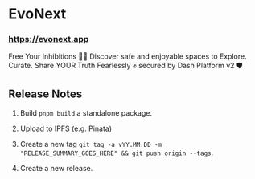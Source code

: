 # EvoNext

### https://evonext.app

Free Your Inhibitions ⛓️‍💥 Discover safe and enjoyable spaces to Explore. Curate. Share YOUR Truth Fearlessly ✊ secured by Dash Platform v2 🛡️


## Release Notes

1. Build `pnpm build` a standalone package.

2. Upload to IPFS (e.g. Pinata)

2. Create a new tag `git tag -a vYY.MM.DD -m "RELEASE_SUMMARY_GOES_HERE" && git push origin --tags`.

3. Create a new release.
